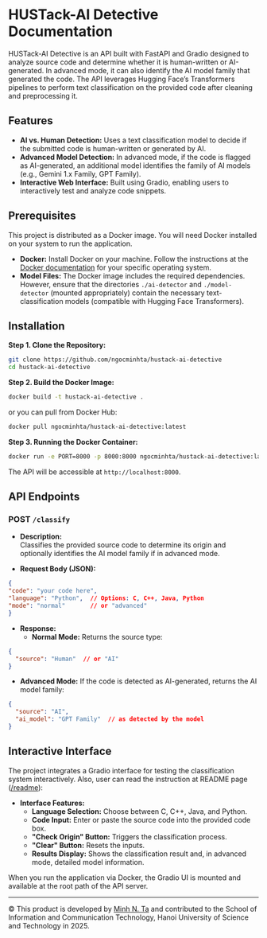 # HUSTack-AI Detective Documentation

HUSTack-AI Detective is an API built with FastAPI and Gradio designed to analyze source code and determine whether it is human-written or AI-generated. In advanced mode, it can also identify the AI model family that generated the code. The API leverages Hugging Face’s Transformers pipelines to perform text classification on the provided code after cleaning and preprocessing it.

## Features

- **AI vs. Human Detection:** Uses a text classification model to decide if the submitted code is human-written or generated by AI.
- **Advanced Model Detection:** In advanced mode, if the code is flagged as AI-generated, an additional model identifies the family of AI models (e.g., Gemini 1.x Family, GPT Family).
- **Interactive Web Interface:** Built using Gradio, enabling users to interactively test and analyze code snippets.

## Prerequisites

This project is distributed as a Docker image. You will need Docker installed on your system to run the application.

- **Docker:** Install Docker on your machine. Follow the instructions at the [Docker documentation](https://docs.docker.com/get-docker/) for your specific operating system.
- **Model Files:** The Docker image includes the required dependencies. However, ensure that the directories `./ai-detector` and `./model-detector` (mounted appropriately) contain the necessary text-classification models (compatible with Hugging Face Transformers).

## Installation

**Step 1. Clone the Repository:**

```sh
git clone https://github.com/ngocminhta/hustack-ai-detective
cd hustack-ai-detective
```

**Step 2. Build the Docker Image:**

```sh
docker build -t hustack-ai-detective .
```

or you can pull from Docker Hub:

```sh
docker pull ngocminhta/hustack-ai-detective:latest
```

**Step 3. Running the Docker Container:**

```sh
docker run -e PORT=8000 -p 8000:8000 ngocminhta/hustack-ai-detective:latest
```

   The API will be accessible at `http://localhost:8000`.

## API Endpoints

### POST `/classify`

- **Description:**  
  Classifies the provided source code to determine its origin and optionally identifies the AI model family if in advanced mode.

- **Request Body (JSON):**

```json
{
"code": "your code here",
"language": "Python",  // Options: C, C++, Java, Python
"mode": "normal"       // or "advanced"
}
```

- **Response:**
  - **Normal Mode:** Returns the source type:

```json
{
  "source": "Human"  // or "AI"
}
```

  - **Advanced Mode:** If the code is detected as AI-generated, returns the AI model family:

```json
{
  "source": "AI",
  "ai_model": "GPT Family"  // as detected by the model
}
```

## Interactive Interface

The project integrates a Gradio interface for testing the classification system interactively. Also, user can read the instruction at README page ([/readme](/readme)):

- **Interface Features:**
  - **Language Selection:** Choose between C, C++, Java, and Python.
  - **Code Input:** Enter or paste the source code into the provided code box.
  - **"Check Origin" Button:** Triggers the classification process.
  - **"Clear" Button:** Resets the inputs.
  - **Results Display:** Shows the classification result and, in advanced mode, detailed model information.

When you run the application via Docker, the Gradio UI is mounted and available at the root path of the API server.

-----------
© This product is developed by [Minh N. Ta](https://tnminh.com) and contributed to the School of Information and Communication Technology, Hanoi University of Science and Technology in 2025.